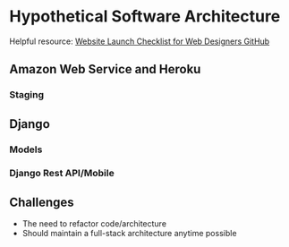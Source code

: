 # Hypothetical Software Architecture

Helpful resource:
[Website Launch Checklist for Web Designers GitHub](https://github.com/tutsplus/Website-Launch-Checklist-for-Web-Designers)

## Amazon Web Service and Heroku

### Staging

## Django

### Models

### Django Rest API/Mobile

## Challenges

* The need to refactor code/architecture
* Should maintain a full-stack architecture anytime possible
